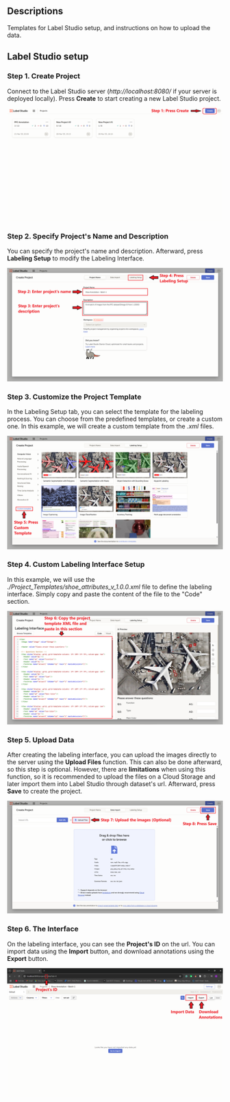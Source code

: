 ## Descriptions
Templates for Label Studio setup, and instructions on how to upload the data.


## Label Studio setup
### Step 1. Create Project

Connect to the Label Studio server (*http://localhost:8080/* if your server is deployed locally). Press **Create** to start creating a new Label Studio project.

![Step 1: Create Project](./Images/Step1_CreateProject.png)

### Step 2. Specify Project's Name and Description
You can specify the project's name and description. Afterward, press **Labeling Setup** to modify the Labeling Interface.

![Step2: Project Description](./Images/Step2_Project_Description.png)

### Step 3. Customize the Project Template
In the Labeling Setup tab, you can select the template for the labeling process. You can choose from the predefined templates, or create a custom one. In this example, we will create a custom template from the *.xml* files.

![Step3: Custom Template](./Images/Step3_Custom_Template.png)

### Step 4. Custom Labeling Interface Setup
In this example, we will use the *./Project_Templates/shoe_attributes_v_1.0.0.xml* file to define the labeling interface. Simply copy and paste the content of the file to the "Code" section.

![Step4: Labeling Interface Setup](./Images/Step4_Labeling_Interface_Setup.png)

### Step 5. Upload Data
After creating the labeling interface, you can upload the images directly to the server using the **Upload Files** function. This can also be done afterward, so this step is optional. However, there are **limitations** when using this function, so it is recommended to upload the files on a Cloud Storage and later import them into Label Studio through dataset's url. Afterward, press **Save** to create the project.

![Step5: Upload Data](./Images/Step5_Image_Upload.png)

### Step 6. The Interface
On the labeling interface, you can see the **Project's ID** on the url. You can import data using the **Import** button, and download annotations using the **Export** button.

![Step5: Labeling Interface](./Images/Step6_Interface.png)